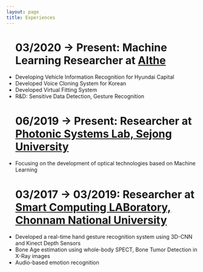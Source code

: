 ```yaml
---
layout: page
title: Experiences
---
```


<style type="'text/css'">
	li{

		background: #fefefe;
	}
  p{

    font-family: "Times New Roman", Times, serif;
    text-align: justify!important;
    color:#000;

  }

</style>


<ul><h1>03/2020 -> Present: Machine Learning Researcher at <a href="http://aithe.io/main/main.php" target="_blank">AIthe</a></h1>
<li>Developing Vehicle Information Recognition for Hyundai Capital</li>
<li>Developed Voice Cloning System for Korean</li>
<li>Developed Virtual Fitting System</li>
<li>R&D: Sensitive Data Detection, Gesture Recognition</li>
</ul>

<ul><h1>06/2019 -> Present: Researcher at <a href="https://jyhalab.wixsite.com/halab" target="_blank">Photonic Systems Lab, Sejong University</a></h1>
<li>Focusing on the development of optical technologies based on Machine Learning</li>

</ul>

<ul><h1>03/2017 -> 03/2019: Researcher at <a href="http://sclab.cafe24.com/" target="_blank">Smart Computing LABoratory, Chonnam National University</a></h1>
<li>Developed a real-time hand gesture recognition system using 3D-CNN and Kinect Depth Sensors</li>
<li>Bone Age estimation using whole-body SPECT, Bone Tumor Detection in X-Ray images</li>
<li>Audio-based emotion recognition</li>

</ul>

